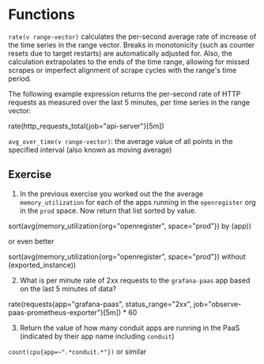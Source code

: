 # Functions

`rate(v range-vector)` calculates the per-second average rate of increase of the time series in the range vector. Breaks in monotonicity (such as counter resets due to target restarts) are automatically adjusted for. Also, the calculation extrapolates to the ends of the time range, allowing for missed scrapes or imperfect alignment of scrape cycles with the range's time period.

The following example expression returns the per-second rate of HTTP requests as measured over the last 5 minutes, per time series in the range vector:

rate(http_requests_total{job="api-server"}[5m])

`avg_over_time(v range-vector)`: the average value of all points in the specified interval (also known as moving average)

## Exercise

1. In the previous exercise you worked out the the average `memory_utilization` for each of the apps running in the `openregister` org in the `prod` space. Now return that list sorted by value.

sort(avg(memory_utilization{org="openregister", space="prod"}) by (app))

or even better

sort(avg(memory_utilization{org="openregister", space="prod"}) without (exported_instance))

2. What is per minute rate of 2xx requests to the `grafana-paas` app based on the last 5 minutes of data?

rate(requests{app="grafana-paas", status_range="2xx", job="observe-paas-prometheus-exporter"}[5m]) * 60

3. Return the value of how many conduit apps are running in the PaaS (indicated by their app name including `conduit`)

```count(cpu{app=~".*conduit.*"})``` or similar
